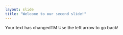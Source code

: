 ```yaml
---
layout: slide
title: "Welcome to our second slide!"
---
```

Your text has changedTM
Use the left arrow to go back!
